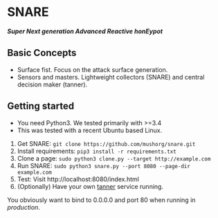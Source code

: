 SNARE
=====

<b><i>Super Next generation Advanced Reactive honEypot</b></i>


Basic Concepts
--------------

- Surface fist. Focus on the attack surface generation.
- Sensors and masters. Lightweight collectors (SNARE) and central decision maker (tanner).


Getting started
---------------

- You need Python3. We tested primarily with >=3.4
- This was tested with a recent Ubuntu based Linux.


1. Get SNARE: `git clone https://github.com/mushorg/snare.git`
2. Install requirements: `pip3 install -r requirements.txt`
3. Clone a page: `sudo python3 clone.py --target http://example.com`
4. Run SNARE: `sudo python3 snare.py --port 8080 --page-dir example.com`
5. Test: Visit http://localhost:8080/index.html
6. (Optionally) Have your own [tanner](https://github.com/mushorg/tanner) service running.

You obviously want to bind to 0.0.0.0 and port 80 when running in <i>production</i>.
